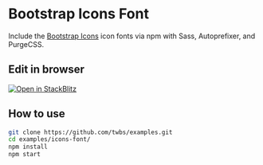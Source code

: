 # Bootstrap Icons Font

Include the [Bootstrap Icons](https://icons.getbootstrap.com) icon fonts via npm with Sass, Autoprefixer, and PurgeCSS.

## Edit in browser

[![Open in StackBlitz](https://developer.stackblitz.com/img/open_in_stackblitz.svg)](https://stackblitz.com/github/twbs/examples/tree/main/icons-font?file=index.html)

## How to use

```sh
git clone https://github.com/twbs/examples.git
cd examples/icons-font/
npm install
npm start
```
